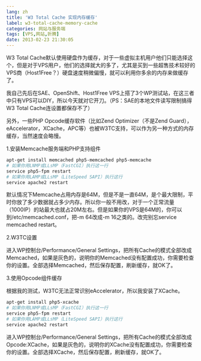 ```yaml
---
lang: zh
title: 'W3 Total Cache 实现内存缓存'
label: w3-total-cache-memory-cache
categories: 网站与服务端
tags: [VPS,网站,折腾]
date: 2013-02-23 21:30:05
---
```

W3 Total Cache默认使用硬盘作为缓存，对于一些虚拟主机用户他们只能选择这个，但是对于VPS用户，他们的选择就大的多了，尤其是买到一些超售技术较好的VPS商（Host1Free？）硬盘速度稍微偏慢，就可以利用你多余的内存来做缓存了。

我自己先后在SAE、OpenShift、Host1Free VPS上搭了3个WP测试站，在这三者中只有VPS可以DIY，所以今天就对它开刀。（PS：SAE的本地文件读写限制搞得W3 Total Cache连设置都保存不了）

另外，一些PHP Opcode缓存软件（比如Zend Optimizer（不是Zend Guard），eAccelerator，XCache，APC等）也被W3TC支持，可以作为另一种方式的内存缓存，当然速度会略慢。

1.安装Memcache服务端和PHP支持组件

```bash
apt-get install memcached php5-memcached php5-memcache
# 如果你用LNMP或LLsMP（FastCGI）执行这一行
service php5-fpm restart
# 如果你用LAMP或LLsMP（LiteSpeed SAPI）执行这行
service apache2 restart
```

默认情况下Memcache占用内存是64M，但是不是一直64M，是个最大限制，平时你放了多少数据就占多少内存。所以你一般不用改，对于一个正常流量（1000IP）的站最大也就占20M左右。但是如果你的VPS是64M的，你可以到/etc/memcached.conf，把-m 64改成-m 16之类的。改完别忘service memcached restart。

2.W3TC设置

进入WP控制台/Performance/General Settings，把所有Cache的模式全部改成Memcached，如果是灰色的，说明你的Memcached没有配置成功，你需要检查你的设置。全部选择Memcached，然后保存配置，刷新缓存，就OK了。

3.使用Opcode组件缓存

根据我的测试，W3TC无法正常识别eAccelerator，所以我安装了XCache。

```bash
apt-get install php5-xcache
# 如果你用LNMP或LLsMP（FastCGI）执行这一行
service php5-fpm restart
# 如果你用LAMP或LLsMP（LiteSpeed SAPI）执行这行
service apache2 restart
```

进入WP控制台/Performance/General Settings，把所有Cache的模式全部改成Opcode:XCache，如果是灰色的，说明你的XCache没有配置成功，你需要检查你的设置。全部选择XCache，然后保存配置，刷新缓存，就OK了。
